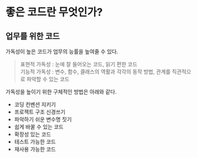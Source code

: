# 좋은 코드란 무엇인가?

## 업무를 위한 코드
가독성이 높은 코드가 업무의 능률을 높여줄 수 있다.

> 표현적 가독성 : 눈에 잘 들어오는 코드, 읽기 편한 코드 <br>
> 기능적 가독성 : 변수, 함수, 클래스의 역활과 각각의 동작 방법, 관계를 직관적으로 파악할 수 있는 코드

가독성을 높이기 위한 구체적인 방법은 아래와 같다.
- 코딩 컨벤션 지키기
- 프로젝트 구조 신경쓰기
- 파악하기 쉬운 변수명 짓기
- 쉽게 바꿀 수 있는 코드
- 확장성 있는 코드
- 테스트 가능한 코드
- 재사용 가능한 코드
